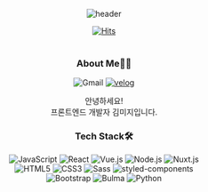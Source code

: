 <div align="center">

  ![header](https://capsule-render.vercel.app/api?type=waving&color=auto&height=300&section=header&text=Hello!&fontSize=80&desc=Kim%20Unknown&descSize=20&descAlign=55&descAlignY=65&animation=blink)

  [![Hits](https://hits.seeyoufarm.com/api/count/incr/badge.svg?url=https%3A%2F%2Fgithub.com%2Fmiji0317&count_bg=%23B2C8DF&title_bg=%236E85B7&icon=smugmug.svg&icon_color=%23E7E7E7&title=hits&edge_flat=false)](https://hits.seeyoufarm.com)
  <br/><br/>

  ### About Me👩‍💻

  ![Gmail](https://img.shields.io/badge/-mijiunknown@gmail.com-%23F06B66?style=flat&logo=Gmail&logoColor=white)
  [![velog](https://img.shields.io/badge/-blog-%2320C997?style=flat&logo=Velog&logoColor=white)](https://velog.io/@kim_unknown_)


  안녕하세요!<br/>
  프론트엔드 개발자 김미지입니다.

  ### Tech Stack🛠️
  ![JavaScript](https://img.shields.io/badge/-JavaScript-%23F7DF1E?style=flat&logo=JavaScript&logoColor=white)
  ![React](https://img.shields.io/badge/-React-%2361DAFB?style=flat&logo=React&logoColor=white)
  ![Vue.js](https://img.shields.io/badge/-Vue.js-%2300DC82?style=flat&logo=Vue.js&logoColor=white)
  ![Node.js](https://img.shields.io/badge/-Node.js-%23339933?style=flat&logo=Node.js&logoColor=white)
  ![Nuxt.js](https://img.shields.io/badge/-Nuxt.js-%234FC08D?style=flat&logo=Nuxt.js&logoColor=white)
  <br/>
  ![HTML5](https://img.shields.io/badge/-HTML5-%23E34F26?style=flat&logo=HTML5&logoColor=white)
  ![CSS3](https://img.shields.io/badge/-CSS3-%231572B6?style=flat&logo=CSS3&logoColor=white)
  ![Sass](https://img.shields.io/badge/-Sass-%23CC6699?style=flat&logo=Sass&logoColor=white)
  ![styled-components](https://img.shields.io/badge/-styled--components-%23DB7093?style=flat&logo=styled-components&logoColor=white)
  <br/>
  ![Bootstrap](https://img.shields.io/badge/-Bootstrap-%237952B3?style=flat&logo=Bootstrap&logoColor=white)
  ![Bulma](https://img.shields.io/badge/-Bulma-%2300D1B2?style=flat&logo=Bulma&logoColor=white)
  ![Python](https://img.shields.io/badge/-Python-%233776AB?style=flat&logo=Python&logoColor=white)

</div>
